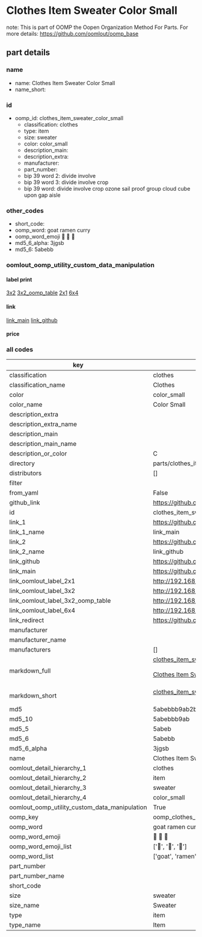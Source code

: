 # Clothes Item Sweater Color Small  

note: This is part of OOMP the Oopen Organization Method For Parts. For more details: https://github.com/oomlout/oomp_base

##  part details
  







### name
* name: Clothes Item Sweater Color Small
* name_short: 
### id
* oomp_id: clothes_item_sweater_color_small
  * classification: clothes
  * type: item
  * size: sweater
  * color: color_small
  * description_main: 
  * description_extra: 
  * manufacturer: 
  * part_number: 
  * bip 39 word 2: divide involve
  * bip 39 word 3: divide involve crop
  * bip 39 word: divide involve crop ozone sail proof group cloud cube upon gap aisle

### other_codes
* short_code: 
* oomp_word: goat ramen curry
* oomp_word_emoji :goat: :ramen: :curry:
* md5_6_alpha: 3jgsb
* md5_6: 5abebb






### oomlout_oomp_utility_custom_data_manipulation
#### label print
[3x2](http://192.168.1.245:1112/?label=oomp%203jgsb)
[3x2_oomp_table](http://192.168.1.108:1112/?label=oomp%203jgsb)
[2x1](http://192.168.1.242:1112/?label=oomp%203jgsb)
[6x4](http://192.168.1.55:1112/?label=oomp%203jgsb)    

#### link

[link_main](https://github.com/oomlout/oomlout_oomp_version_1_messy/tree/main/parts/clothes_item_sweater_color_small) [link_github](https://github.com/oomlout/oomlout_oomp_version_1_messy/tree/main/parts/clothes_item_sweater_color_small)                             

#### price







### all codes 
| key | value |  
| --- | --- |  
| classification | clothes |  
| classification_name | Clothes |  
| color | color_small |  
| color_name | Color Small |  
| description_extra |  |  
| description_extra_name |  |  
| description_main |  |  
| description_main_name |  |  
| description_or_color | C  |  
| directory | parts/clothes_item_sweater_color_small |  
| distributors | [] |  
| filter |  |  
| from_yaml | False |  
| github_link | https://github.com/oomlout/oomlout_oomp_part_src/tree/main/parts/clothes_item_sweater_color_small |  
| id | clothes_item_sweater_color_small |  
| link_1 | https://github.com/oomlout/oomlout_oomp_version_1_messy/tree/main/parts/clothes_item_sweater_color_small |  
| link_1_name | link_main |  
| link_2 | https://github.com/oomlout/oomlout_oomp_version_1_messy/tree/main/parts/clothes_item_sweater_color_small |  
| link_2_name | link_github |  
| link_github | https://github.com/oomlout/oomlout_oomp_version_1_messy/tree/main/parts/clothes_item_sweater_color_small |  
| link_main | https://github.com/oomlout/oomlout_oomp_version_1_messy/tree/main/parts/clothes_item_sweater_color_small |  
| link_oomlout_label_2x1 | http://192.168.1.242:1112/?label=oomp%203jgsb |  
| link_oomlout_label_3x2 | http://192.168.1.245:1112/?label=oomp%203jgsb |  
| link_oomlout_label_3x2_oomp_table | http://192.168.1.108:1112/?label=oomp%203jgsb |  
| link_oomlout_label_6x4 | http://192.168.1.55:1112/?label=oomp%203jgsb |  
| link_redirect | https://github.com/oomlout/oomlout_oomp_version_1_messy/tree/main/parts/clothes_item_sweater_color_small |  
| manufacturer |  |  
| manufacturer_name |  |  
| manufacturers | [] |  
| markdown_full | [clothes_item_sweater_color_small](none)<br>[](none)<br>[Clothes Item Sweater Color Small](none)<br><br> |  
| markdown_short | [clothes_item_sweater_color_small](none)<br><br> |  
| md5 | 5abebbb9ab2becdeb15f19e867dd89ff |  
| md5_10 | 5abebbb9ab |  
| md5_5 | 5abeb |  
| md5_6 | 5abebb |  
| md5_6_alpha | 3jgsb |  
| name | Clothes Item Sweater Color Small |  
| oomlout_detail_hierarchy_1 | clothes |  
| oomlout_detail_hierarchy_2 | item |  
| oomlout_detail_hierarchy_3 | sweater |  
| oomlout_detail_hierarchy_4 | color_small |  
| oomlout_oomp_utility_custom_data_manipulation | True |  
| oomp_key | oomp_clothes_item_sweater_color_small |  
| oomp_word | goat ramen curry |  
| oomp_word_emoji | :goat: :ramen: :curry: |  
| oomp_word_emoji_list | [':goat:', ':ramen:', ':curry:'] |  
| oomp_word_list | ['goat', 'ramen', 'curry'] |  
| part_number |  |  
| part_number_name |  |  
| short_code |  |  
| size | sweater |  
| size_name | Sweater |  
| type | item |  
| type_name | Item |  
